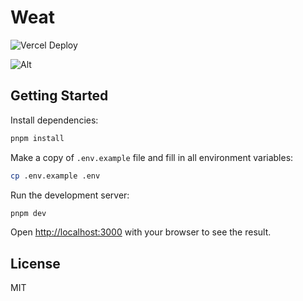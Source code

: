 # Weat

![Vercel Deploy](https://deploy-badge.vercel.app/vercel/weat-git-master-wintery-software)

![Alt](https://repobeats.axiom.co/api/embed/6b790c8e855beb6a78c66f2b1648fb356ca3d4ad.svg "Repobeats analytics image")

## Getting Started

Install dependencies:

```bash
pnpm install
```

Make a copy of `.env.example` file and fill in all environment variables:

```bash
cp .env.example .env
```

Run the development server:

```bash
pnpm dev
```

Open [http://localhost:3000](http://localhost:3000) with your browser to see the result.

## License

MIT